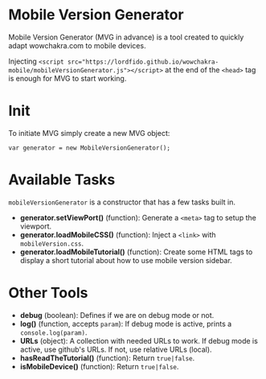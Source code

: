 # Mobile Version Generator
<p>Mobile Version Generator (MVG in advance) is a tool created to quickly adapt wowchakra.com to mobile devices.</p>
<p>Injecting <code>&lt;script src="https://lordfido.github.io/wowchakra-mobile/mobileVersionGenerator.js"&gt;&lt;/script&gt;</code>
at the end of the <code>&lt;head&gt;</code> tag is enough for MVG to start working.</p>

# Init
<p>To initiate MVG simply create a new MVG object:</p>
<code>var generator = new MobileVersionGenerator();</code>

# Available Tasks
<p><code>mobileVersionGenerator</code> is a constructor that has a few tasks built in.</p>
<ul>
  <li><b>generator.setViewPort()</b> (function): Generate a <code>&lt;meta&gt;</code> tag to setup the viewport.</li>
  <li><b>generator.loadMobileCSS()</b> (function): Inject a <code>&lt;link&gt;</code> with <code>mobileVersion.css</code>.</li>
  <li><b>generator.loadMobileTutorial()</b> (function): Create some HTML tags to display a short tutorial about how to use mobile version sidebar.</li>
</ul>

# Other Tools
<ul>
  <li><b>debug</b> (boolean): Defines if we are on debug mode or not.</li>
  <li><b>log()</b> (function, accepts <code>param</code>): If debug mode is active, prints a <code>console.log(param)</code>.</li>
  <li><b>URLs</b> (object): A collection with needed URLs to work. If debug mode is active, use github's URLs. If not, use relative URLs (local).</li>
  <li><b>hasReadTheTutorial()</b> (function): Return <code>true|false</code>.</li>
  <li><b>isMobileDevice()</b> (function): Return <code>true|false</code>.</li>
</ul>
